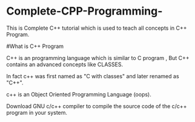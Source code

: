 # Complete-CPP-Programming-
This is Complete C++ tutorial which is used to teach all concepts in C++ Program.

#What is C++ Program

C++ is an programming language which is similar to C program , But C++ contains an advanced concepts like CLASSES.

In fact c++ was first named as "C with classes" and later renamed as "C++".

c++ is an Object Oriented Programming Language (oops).

Download GNU c/c++ compiler to compile the source code of the c/c++ program in your system.




